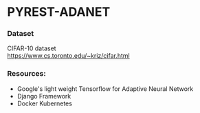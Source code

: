 # PYREST-ADANET

### Dataset
CIFAR-10 dataset <br>
https://www.cs.toronto.edu/~kriz/cifar.html

### Resources:
- Google's light weight Tensorflow for Adaptive Neural Network
- Django Framework
- Docker Kubernetes
